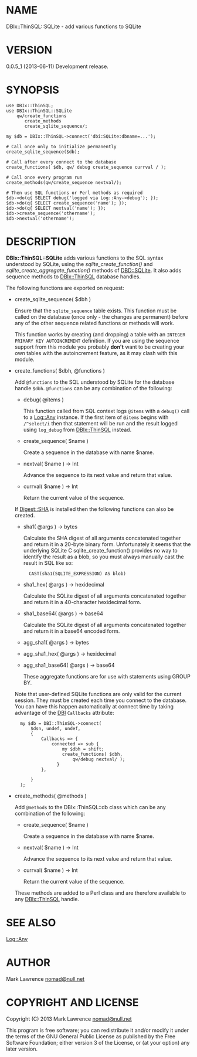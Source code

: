 # NAME

DBIx::ThinSQL::SQLite - add various functions to SQLite

# VERSION

0.0.5\_1 (2013-06-11) Development release.

# SYNOPSIS

    use DBIx::ThinSQL;
    use DBIx::ThinSQL::SQLite
        qw/create_functions
           create_methods
           create_sqlite_sequence/;

    my $db = DBIx::ThinSQL->connect('dbi:SQLite:dbname=...');

    # Call once only to initialize permanently
    create_sqlite_sequence($db);

    # Call after every connect to the database
    create_functions( $db, qw/ debug create_sequence currval / );

    # Call once every program run
    create_methods(qw/create_sequence nextval/);

    # Then use SQL functions or Perl methods as required
    $db->do(q{ SELECT debug('logged via Log::Any->debug'); });
    $db->do(q{ SELECT create_sequence('name'); });
    $db->do(q{ SELECT nextval('name'); });
    $db->create_sequence('othername');
    $db->nextval('othername');

# DESCRIPTION

__DBIx::ThinSQL::SQLite__ adds various functions to the SQL syntax
understood by SQLite, using the _sqlite\_create\_function()_ and
_sqlite\_create\_aggregate\_function()_ methods of [DBD::SQLite](http://search.cpan.org/perldoc?DBD::SQLite). It
also adds sequence methods to [DBIx::ThinSQL](http://search.cpan.org/perldoc?DBIx::ThinSQL) database handles.

The following functions are exported on request:

- create\_sqlite\_sequence( $dbh )

    Ensure that the `sqlite_sequence` table exists.  This function must be
    called on the database (once only - the changes are permanent) before
    any of the other sequence related functions or methods will work.

    This function works by creating (and dropping) a table with an
    `INTEGER PRIMARY KEY AUTOINCREMENT` definition. If you are using the
    sequence support from this module you probably __don't__ want to be
    creating your own tables with the autoincrement feature, as it may
    clash with this module.

- create\_functions( $dbh, @functions )

    Add `@functions` to the SQL understood by SQLite for the database
    handle `$dbh`. `@functions` can be any combination of the following:

    - debug( @items )

        This function called from SQL context logs `@items` with a `debug()`
        call to a [Log::Any](http://search.cpan.org/perldoc?Log::Any) instance.  If the first item of `@items` begins
        with `/^select/i` then that statement will be run and the result
        logged using `log_debug` from [DBIx::ThinSQL](http://search.cpan.org/perldoc?DBIx::ThinSQL) instead.

    - create\_sequence( $name )

        Create a sequence in the database with name $name.

    - nextval( $name ) -> Int

        Advance the sequence to its next value and return that value.

    - currval( $name ) -> Int

        Return the current value of the sequence.

    If [Digest::SHA](http://search.cpan.org/perldoc?Digest::SHA) is installed then the following functions can also be
    created.

    - sha1( @args ) -> bytes

        Calculate the SHA digest of all arguments concatenated together and
        return it in a 20-byte binary form. Unfortunately it seems that the
        underlying SQLite C sqlite\_create\_function() provides no way to
        identify the result as a blob, so you must always manually cast the
        result in SQL like so:

            CAST(sha1(SQLITE_EXPRESSION) AS blob)

    - sha1\_hex( @args ) -> hexidecimal

        Calculate the SQLite digest of all arguments concatenated together and
        return it in a 40-character hexidecimal form.

    - sha1\_base64( @args ) -> base64

        Calculate the SQLite digest of all arguments concatenated together and
        return it in a base64 encoded form.

    - agg\_sha1( @args ) -> bytes
    - agg\_sha1\_hex( @args ) -> hexidecimal
    - agg\_sha1\_base64( @args ) -> base64

        These aggregate functions are for use with statements using GROUP BY.

    Note that user-defined SQLite functions are only valid for the current
    session.  They must be created each time you connect to the database.
    You can have this happen automatically at connect time by taking
    advantage of the [DBI](http://search.cpan.org/perldoc?DBI) `Callbacks` attribute:

        my $db = DBI::ThinSQL->connect(
            $dsn, undef, undef,
            {
                Callbacks => {
                    connected => sub {
                        my $dbh = shift;
                        create_functions( $dbh,
                            qw/debug nextval/ );
                      }
                },

            }
        );

- create\_methods( @methods )

    Add `@methods` to the DBIx::ThinSQL::db class which can be any
    combination of the following:

    - create\_sequence( $name )

        Create a sequence in the database with name $name.

    - nextval( $name ) -> Int

        Advance the sequence to its next value and return that value.

    - currval( $name ) -> Int

        Return the current value of the sequence.

    These methods are added to a Perl class and are therefore available to
    any [DBIx::ThinSQL](http://search.cpan.org/perldoc?DBIx::ThinSQL) handle.

# SEE ALSO

[Log::Any](http://search.cpan.org/perldoc?Log::Any)

# AUTHOR

Mark Lawrence <nomad@null.net>

# COPYRIGHT AND LICENSE

Copyright (C) 2013 Mark Lawrence <nomad@null.net>

This program is free software; you can redistribute it and/or modify it
under the terms of the GNU General Public License as published by the
Free Software Foundation; either version 3 of the License, or (at your
option) any later version.
